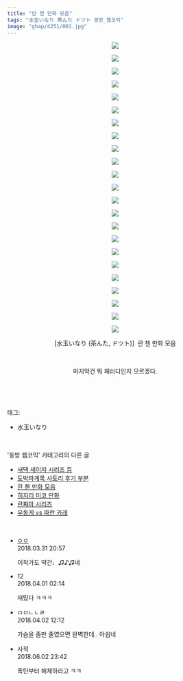 ```yaml
---
title: "란 첸 만화 모음"
tags: "水玉いなり 茶んた ドツト 동방_웹코믹"
image: "ghap/4251/001.jpg"
---
```

<div class="article">
<p style="text-align: center; clear: none; float: none;"><img src="{{ site.nasurl }}/ghap/4251/001.jpg"/></p>
<p style="text-align: center; clear: none; float: none;"><img src="{{ site.nasurl }}/ghap/4251/002.jpg"/></p>
<p style="text-align: center; clear: none; float: none;"><img src="{{ site.nasurl }}/ghap/4251/003.jpg"/></p>
<p style="text-align: center; clear: none; float: none;"><img src="{{ site.nasurl }}/ghap/4251/004.jpg"/></p>
<p style="text-align: center; clear: none; float: none;"><img src="{{ site.nasurl }}/ghap/4251/005.jpg"/></p>
<p style="text-align: center; clear: none; float: none;"><img src="{{ site.nasurl }}/ghap/4251/006.jpg"/></p>
<p style="text-align: center; clear: none; float: none;"><img src="{{ site.nasurl }}/ghap/4251/007.jpg"/></p>
<p style="text-align: center; clear: none; float: none;"><img src="{{ site.nasurl }}/ghap/4251/008.jpg"/></p>
<p style="text-align: center; clear: none; float: none;"><img src="{{ site.nasurl }}/ghap/4251/009.jpg"/></p>
<p style="text-align: center; clear: none; float: none;"><img src="{{ site.nasurl }}/ghap/4251/010.jpg"/></p>
<p style="text-align: center; clear: none; float: none;"><img src="{{ site.nasurl }}/ghap/4251/011.jpg"/></p>
<p style="text-align: center; clear: none; float: none;"><img src="{{ site.nasurl }}/ghap/4251/012.jpg"/></p>
<p style="text-align: center; clear: none; float: none;"><img src="{{ site.nasurl }}/ghap/4251/013.jpg"/></p>
<p style="text-align: center; clear: none; float: none;"><img src="{{ site.nasurl }}/ghap/4251/014.jpg"/></p>
<p style="text-align: center; clear: none; float: none;"><img src="{{ site.nasurl }}/ghap/4251/015.jpg"/></p>
<p style="text-align: center; clear: none; float: none;"><img src="{{ site.nasurl }}/ghap/4251/016.jpg"/></p>
<p style="text-align: center; clear: none; float: none;"><img src="{{ site.nasurl }}/ghap/4251/017.jpg"/></p>
<p style="text-align: center; clear: none; float: none;"><img src="{{ site.nasurl }}/ghap/4251/018.jpg"/></p>
<p style="text-align: center; clear: none; float: none;"><img src="{{ site.nasurl }}/ghap/4251/019.jpg"/></p>
<p style="text-align: center; clear: none; float: none;"><img src="{{ site.nasurl }}/ghap/4251/020.jpg"/></p>
<p style="text-align: center; clear: none; float: none;"><img src="{{ site.nasurl }}/ghap/4251/021.jpg"/></p>
<p style="text-align: center; clear: none; float: none;"><img src="{{ site.nasurl }}/ghap/4251/022.jpg"/></p>
<p style="text-align: center; clear: none; float: none;"><img src="{{ site.nasurl }}/ghap/4251/023.jpg"/></p>
<p style="text-align: center; clear: none; float: none;">[水玉いなり (茶んた, ドツト)]  란 첸 만화 모음</p>
<p style="text-align: center; clear: none; float: none;"><br/></p>
<p style="text-align: center; clear: none; float: none;">마지막건 뭐 패러디인지 모르겠다.</p>
<p><br/></p>
</div><br/>
<div class="tagTrail">
<p>태그: </p>
<ul>
<li>水玉いなり</li>
</ul>
</div><br/>
<div class="another">
<p>'동방 웹코믹' 카테고리의 다른 글</p>
<ul>
<li><a href="/2018-03-31-ghap_4254">새댁 세이쟈 시리즈 등</a></li>
<li><a href="/2018-03-31-ghap_4252">도박파계록 사토리 후기 부분</a></li>
<li><a href="/2018-03-31-ghap_4251">란 첸 만화 모음</a></li>
<li><a href="/2018-03-31-ghap_4250">히지리 미코 만화</a></li>
<li><a href="/2018-03-31-ghap_4249">란쨔마 시리즈</a></li>
<li><a href="/2018-03-31-ghap_4248">우동게 vs 파란 카레</a></li>
</ul>
</div><br/>
<div class="cb_module cb_fluid">
<div class="cb_wrt cb_profile">
<div class="comment">
<ul>
<li class="cb_thumb_off" id="comment15231027">
<div class="cb_comment_area">
<div class="cb_info_area">
<div class="cb_section">
<span class="cb_nick_name"> <a href="http://http:" onclick="return openLinkInNewWindow(this)">ㅇㅇ</a></span>
</div>
<div class="cb_section">
<span class="cb_date">2018.03.31 20:57 </span>
</div>
</div>
<div class="cb_dsc_comment">
<p class="cb_dsc">
											이작가도 약간♩♫♪♫네
										</p>
</div>
</div></li>
<li class="cb_thumb_off" id="comment15231155">
<div class="cb_comment_area">
<div class="cb_info_area">
<div class="cb_section">
<span class="cb_nick_name">12</span>
</div>
<div class="cb_section">
<span class="cb_date">2018.04.01 02:14 </span>
</div>
</div>
<div class="cb_dsc_comment">
<p class="cb_dsc">
											재밌다 ㅋㅋㅋ<br/>
</p>
</div>
</div></li>
<li class="cb_thumb_off" id="comment15231767">
<div class="cb_comment_area">
<div class="cb_info_area">
<div class="cb_section">
<span class="cb_nick_name">ㅁㅁㄴㄴㄹ</span>
</div>
<div class="cb_section">
<span class="cb_date">2018.04.02 12:12 </span>
</div>
</div>
<div class="cb_dsc_comment">
<p class="cb_dsc">
											가슴을 좀만 줄였으면 완벽한데.. 아쉽네
										</p>
</div>
</div></li>
<li class="cb_thumb_off" id="comment15265697">
<div class="cb_comment_area">
<div class="cb_info_area">
<div class="cb_section">
<span class="cb_nick_name">사적</span>
</div>
<div class="cb_section">
<span class="cb_date">2018.06.02 23:42 </span>
</div>
</div>
<div class="cb_dsc_comment">
<p class="cb_dsc">
											폭탄부터 해체하라고 ㅋㅋ
										</p>
</div>
</div></li>
</ul>
</div>
</div><!-- commentList close -->
</div><br/>
